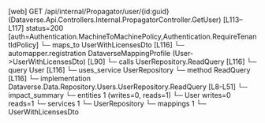 [web] GET /api/internal/Propagator/user/{id:guid}  (Dataverse.Api.Controllers.Internal.PropagatorController.GetUser)  [L113–L117] status=200 [auth=Authentication.MachineToMachinePolicy,Authentication.RequireTenantIdPolicy]
  └─ maps_to UserWithLicensesDto [L116]
    └─ automapper.registration DataverseMappingProfile (User->UserWithLicensesDto) [L90]
  └─ calls UserRepository.ReadQuery [L116]
  └─ query User [L116]
  └─ uses_service UserRepository
    └─ method ReadQuery [L116]
      └─ implementation Dataverse.Data.Repository.Users.UserRepository.ReadQuery [L8-L51]
  └─ impact_summary
    └─ entities 1 (writes=0, reads=1)
      └─ User writes=0 reads=1
    └─ services 1
      └─ UserRepository
    └─ mappings 1
      └─ UserWithLicensesDto

